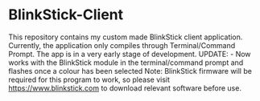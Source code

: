 # BlinkStick-Client
This repository contains my custom made BlinkStick client application. Currently, the application only compiles through Terminal/Command Prompt. The app is in a very early stage of development.  UPDATE: - Now works with the BlinkStick module in the terminal/command prompt and flashes once a colour has been selected  Note: BlinkStick firmware will be required for this program to work, so please visit https://www.blinkstick.com to download relevant software before use.
